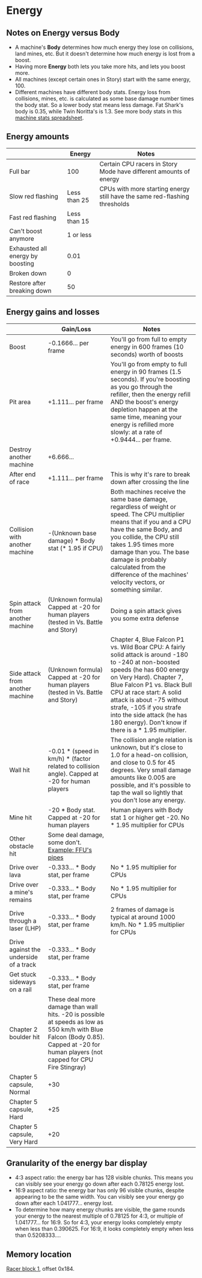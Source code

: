 # Energy

## Notes on Energy versus Body

- A machine's **Body** determines how much energy they lose on collisions, land mines, etc. But it doesn't determine how much energy is lost from a boost.
- Having more **Energy** both lets you take more hits, and lets you boost more.
- All machines (except certain ones in Story) start with the same energy, 100.
- Different machines have different body stats. Energy loss from collisions, mines, etc. is calculated as some base damage number times the body stat. So a lower body stat means less damage. Fat Shark's body is 0.35, while Twin Noritta's is 1.3. See more body stats in this [machine stats spreadsheet](https://docs.google.com/spreadsheets/d/133Xsq-KV3lpfk9SS4_L84WV-JuXHOR8_GlFZRnskkSU/edit#gid=10).

## Energy amounts

| | Energy | Notes
--- | --- | ---
Full bar | 100 | Certain CPU racers in Story Mode have different amounts of energy
Slow red flashing | Less than 25 | CPUs with more starting energy still have the same red-flashing thresholds
Fast red flashing | Less than 15 |
Can't boost anymore | 1 or less |
Exhausted all energy by boosting | 0.01 |
Broken down | 0 |
Restore after breaking down | 50 |

## Energy gains and losses

| | Gain/Loss | Notes
--- | --- | ---
Boost | -0.1666... per frame | You'll go from full to empty energy in 600 frames (10 seconds) worth of boosts
Pit area | +1.111... per frame | You'll go from empty to full energy in 90 frames (1.5 seconds). If you're boosting as you go through the refiller, then the energy refill AND the boost's energy depletion happen at the same time, meaning your energy is refilled more slowly: at a rate of +0.9444... per frame.
Destroy another machine | +6.666... |
After end of race | +1.111... per frame | This is why it's rare to break down after crossing the line
Collision with another machine | -(Unknown base damage) * Body stat (* 1.95 if CPU) | Both machines receive the same base damage, regardless of weight or speed. The CPU multiplier means that if you and a CPU have the same Body, and you collide, the CPU still takes 1.95 times more damage than you. The base damage is probably calculated from the difference of the machines' velocity vectors, or something similar.
Spin attack from another machine | (Unknown formula) Capped at -20 for human players (tested in Vs. Battle and Story) | Doing a spin attack gives you some extra defense
Side attack from another machine | (Unknown formula) Capped at -20 for human players (tested in Vs. Battle and Story) | Chapter 4, Blue Falcon P1 vs. Wild Boar CPU: A fairly solid attack is around -180 to -240 at non-boosted speeds (he has 600 energy on Very Hard). Chapter 7, Blue Falcon P1 vs. Black Bull CPU at race start: A solid attack is about -75 without strafe, -105 if you strafe into the side attack (he has 180 energy). Don't know if there is a * 1.95 multiplier.
Wall hit | -0.01 * (speed in km/h) * (factor related to collision angle). Capped at -20 for human players | The collision angle relation is unknown, but it's close to 1.0 for a head-on collision, and close to 0.5 for 45 degrees. Very small damage amounts like 0.005 are possible, and it's possible to tap the wall so lightly that you don't lose any energy.
Mine hit | -20 * Body stat. Capped at -20 for human players | Human players with Body stat 1 or higher get -20. No * 1.95 multiplier for CPUs
Other obstacle hit | Some deal damage, some don't. [Example: FFU's pipes](https://www.youtube.com/watch?v=i9VdU-WbQTs) |
Drive over lava | -0.333... * Body stat, per frame | No * 1.95 multiplier for CPUs
Drive over a mine's remains | -0.333... * Body stat, per frame | No * 1.95 multiplier for CPUs
Drive through a laser (LHP) | -0.333... * Body stat, per frame | 2 frames of damage is typical at around 1000 km/h. No * 1.95 multiplier for CPUs
Drive against the underside of a track | -0.333... * Body stat, per frame |
Get stuck sideways on a rail | -0.333... * Body stat, per frame |
Chapter 2 boulder hit | These deal more damage than wall hits. -20 is possible at speeds as low as 550 km/h with Blue Falcon (Body 0.85). Capped at -20 for human players (not capped for CPU Fire Stingray) |
Chapter 5 capsule, Normal | +30 |
Chapter 5 capsule, Hard | +25 |
Chapter 5 capsule, Very Hard | +20 |
  

## Granularity of the energy bar display

- 4:3 aspect ratio: the energy bar has 128 visible chunks. This means you can visibly see your energy go down after each 0.78125 energy lost.
- 16:9 aspect ratio: the energy bar has only 96 visible chunks, despite appearing to be the same width. You can visibly see your energy go down after each 1.041777... energy lost.
- To determine how many energy chunks are visible, the game rounds your energy to the nearest multiple of 0.78125 for 4:3, or multiple of 1.041777... for 16:9. So for 4:3, your energy looks completely empty when less than 0.390625. For 16:9, it looks completely empty when less than 0.5208333....


## Memory location

[Racer block 1](/addresses/racer_block_1.md), offset 0x184.
